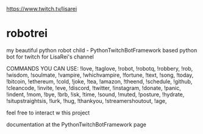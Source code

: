 https://www.twitch.tv/lisarei
# robotrei
my beautiful python robot child - PythonTwitchBotFramework based python bot for twitch for LisaRei's channel

COMMANDS YOU CAN USE: !love, !taglove, !robot, !robotq, !robbery, !rob, !wisdom, !soulmate, !vampire, !whichvampire, !fortune, !text, !song, !today, !bitcoin, !ethereum, !cold, !joke, !tea, !amazon, !theend, !schedule, !github, !cleancode, !invite, !eve, !discord, !twitter, !instagram, !donate, !panic, !indent, !mom, !bye, !brb, !isk, !time, !sound, !muted, !posture, !hydrate, !situpstraightsis, !lurk, !hug, !thankyou, !streamershoutout, !age,


feel free to interact w this project

documentation at the PythonTwitchBotFramework page
